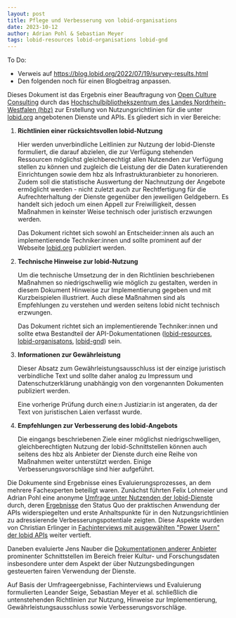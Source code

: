 ```yaml
---
layout: post
title: Pflege und Verbesserung von lobid-organisations 
date: 2023-10-12
author: Adrian Pohl & Sebastian Meyer
tags: lobid-resources lobid-organisations lobid-gnd
---
```


To Do:
- Verweis auf https://blog.lobid.org/2022/07/19/survey-results.html
- Den folgenden noch für einen Blogbeitrag anpassen.

Dieses Dokument ist das Ergebnis einer Beauftragung von [Open Culture Consulting](https://www.opencultureconsulting.com/) durch das [Hochschulbibliothekszentrum des Landes Nordrhein-Westfalen (hbz)](https://www.hbz-nrw.de/) zur Erstellung von Nutzungsrichtlinien für die unter [lobid.org](https://lobid.org/) angebotenen Dienste und APIs. Es gliedert sich in vier Bereiche:

1. **Richtlinien einer rücksichtsvollen lobid-Nutzung**

   Hier werden unverbindliche Leitlinien zur Nutzung der lobid-Dienste formuliert, die darauf abzielen, die zur Verfügung stehenden Ressourcen möglichst gleichberechtigt allen Nutzenden zur Verfügung stellen zu können und zugleich die Leistung der die Daten kuratierenden Einrichtungen sowie dem hbz als Infrastrukturanbieter zu honorieren. Zudem soll die statistische Auswertung der Nachnutzung der Angebote ermöglicht werden - nicht zuletzt auch zur Rechtfertigung für die Aufrechterhaltung der Dienste gegenüber den jeweiligen Geldgebern. Es handelt sich jedoch um einen Appell zur Freiwilligkeit, dessen Maßnahmen in keinster Weise technisch oder juristisch erzwungen werden.

   Das Dokument richtet sich sowohl an Entscheider:innen als auch an implementierende Techniker:innen und sollte prominent auf der Webseite [lobid.org](https://lobid.org/) publiziert werden.

2. **Technische Hinweise zur lobid-Nutzung**

   Um die technische Umsetzung der in den Richtlinien beschriebenen Maßnahmen so niedrigschwellig wie möglich zu gestalten, werden in diesem Dokument Hinweise zur Implementierung gegeben und mit Kurzbeispielen illustriert. Auch diese Maßnahmen sind als Empfehlungen zu verstehen und werden seitens lobid nicht technisch erzwungen.

   Das Dokument richtet sich an implementierende Techniker:innen und sollte etwa Bestandteil der API-Dokumentationen ([lobid-resources](https://lobid.org/resources/api), [lobid-organisatons](https://lobid.org/organisations/api), [lobid-gnd](https://lobid.org/gnd/api)) sein.

3. **Informationen zur Gewährleistung**

   Dieser Absatz zum Gewährleistungsausschluss ist der einzige juristisch verbindliche Text und sollte daher analog zu Impressum und Datenschutzerklärung unabhängig von den vorgenannten Dokumenten publiziert werden.

   Eine vorherige Prüfung durch eine:n Justiziar:in ist angeraten, da der Text von juristischen Laien verfasst wurde.

4. **Empfehlungen zur Verbesserung des lobid-Angebots**

   Die eingangs beschriebenen Ziele einer möglichst niedrigschwelligen, gleichberechtigten Nutzung der lobid-Schnittstellen können auch seitens des hbz als Anbieter der Dienste durch eine Reihe von Maßnahmen weiter unterstützt werden. Einige Verbesserungsvorschläge sind hier aufgeführt.

Die Dokumente sind Ergebnisse eines Evaluierungsprozesses, an dem mehrere Fachexperten beteiligt waren. Zunächst führten Felix Lohmeier und Adrian Pohl eine anonyme [Umfrage unter Nutzenden der lobid-Dienste](https://blog.lobid.org/2022/02/03/umfrage.html) durch, deren [Ergebnisse](https://blog.lobid.org/2022/07/19/survey-results.html) den Status Quo der praktischen Anwendung der APIs widerspiegelten und erste Anhaltspunkte für in den Nutzungsrichtlinien zu adressierende Verbesserungspotentiale zeigten. Diese Aspekte wurden von Christian Erlinger in [Fachinterviews mit ausgewählten "Power Usern" der lobid APIs](https://docs.google.com/document/d/1p_kK69yEXcxlnBrg1rpp1HTgO9q-c56lz3a-0cJmi7w/edit) weiter vertieft.

Daneben evaluierte Jens Nauber die [Dokumentationen anderer Anbieter](https://docs.google.com/document/d/1kWFxz6Wc3Uy1X5P0WZPxpyyhhsIHzLzuadzcSNoz0Ho/edit) prominenter Schnittstellen im Bereich freier Kultur- und Forschungsdaten insbesondere unter dem Aspekt der über Nutzungsbedingungen gesteuerten fairen Verwendung der Dienste.

Auf Basis der Umfrageergebnisse, Fachinterviews und Evaluierung formulierten Leander Seige, Sebastian Meyer et al. schließlich die untenstehenden Richtlinien zur Nutzung, Hinweise zur Implementierung, Gewährleistungsausschluss sowie Verbesserungsvorschläge.